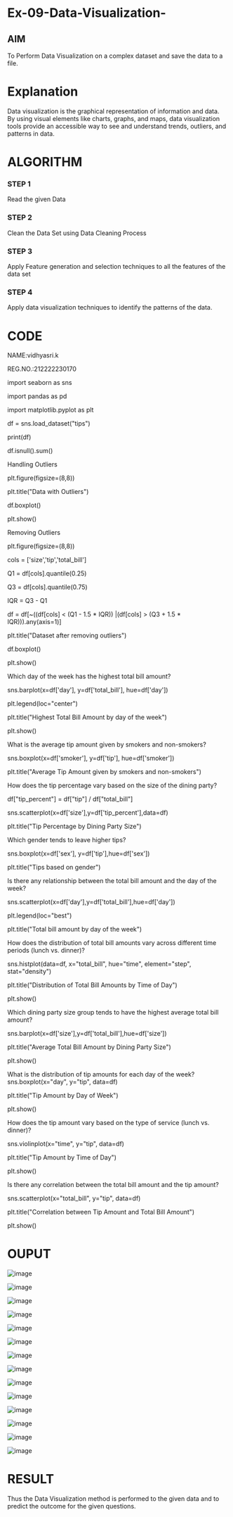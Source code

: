 # Ex-09-Data-Visualization-

## AIM
To Perform Data Visualization on a complex dataset and save the data to a file. 

# Explanation
Data visualization is the graphical representation of information and data. By using visual elements like charts, graphs, and maps, data visualization tools provide an accessible way to see and understand trends, outliers, and patterns in data.

# ALGORITHM
### STEP 1
Read the given Data
### STEP 2
Clean the Data Set using Data Cleaning Process
### STEP 3
Apply Feature generation and selection techniques to all the features of the data set
### STEP 4
Apply data visualization techniques to identify the patterns of the data.


# CODE
NAME:vidhyasri.k

REG.NO.:212222230170

import seaborn as sns

import pandas as pd

import matplotlib.pyplot as plt

df = sns.load_dataset("tips")

print(df)

df.isnull().sum()

Handling Outliers

plt.figure(figsize=(8,8))

plt.title("Data with Outliers")

df.boxplot()

plt.show()

Removing Outliers

plt.figure(figsize=(8,8))

cols = ['size','tip','total_bill']

Q1 = df[cols].quantile(0.25)

Q3 = df[cols].quantile(0.75)

IQR = Q3 - Q1

df = df[~((df[cols] < (Q1 - 1.5 * IQR)) |(df[cols] > (Q3 + 1.5 * IQR))).any(axis=1)]

plt.title("Dataset after removing outliers")

df.boxplot()

plt.show()

Which day of the week has the highest total bill amount?

sns.barplot(x=df['day'], y=df['total_bill'], hue=df['day'])

plt.legend(loc="center")

plt.title("Highest Total Bill Amount by day of the week")

plt.show()

What is the average tip amount given by smokers and non-smokers?

sns.boxplot(x=df['smoker'], y=df['tip'], hue=df['smoker'])

plt.title("Average Tip Amount given by smokers and non-smokers")


How does the tip percentage vary based on the size of the dining party?

df["tip_percent"] = df["tip"] / df["total_bill"]

sns.scatterplot(x=df['size'],y=df['tip_percent'],data=df)

plt.title("Tip Percentage by Dining Party Size")

Which gender tends to leave higher tips?

sns.boxplot(x=df['sex'], y=df['tip'],hue=df['sex'])

plt.title("Tips based on gender")

Is there any relationship between the total bill amount and the day of the week?

sns.scatterplot(x=df['day'],y=df['total_bill'],hue=df['day'])

plt.legend(loc="best")

plt.title("Total bill amount by day of the week")

How does the distribution of total bill amounts vary across different time periods (lunch vs. dinner)?

sns.histplot(data=df, x="total_bill", hue="time", element="step", stat="density")

plt.title("Distribution of Total Bill Amounts by Time of Day")

plt.show()

Which dining party size group tends to have the highest average total bill amount?

sns.barplot(x=df['size'],y=df['total_bill'],hue=df['size'])

plt.title("Average Total Bill Amount by Dining Party Size")

plt.show()

What is the distribution of tip amounts for each day of the week?
sns.boxplot(x="day", y="tip", data=df)

plt.title("Tip Amount by Day of Week")

plt.show()

How does the tip amount vary based on the type of service (lunch vs. dinner)?

sns.violinplot(x="time", y="tip", data=df)

plt.title("Tip Amount by Time of Day")

plt.show()

Is there any correlation between the total bill amount and the tip amount?

sns.scatterplot(x="total_bill", y="tip", data=df)

plt.title("Correlation between Tip Amount and Total Bill Amount")

plt.show()



# OUPUT
![image](https://github.com/vidhyasrikachapalayam/Ex-08-Data-Visualization_1/assets/119477817/5b57cab0-993f-4fef-8e88-71426b3540f5)

![image](https://github.com/vidhyasrikachapalayam/Ex-08-Data-Visualization_1/assets/119477817/693e1ff3-624d-4221-b91c-0ef1fcc57275)

![image](https://github.com/vidhyasrikachapalayam/Ex-08-Data-Visualization_1/assets/119477817/193b8a8a-f210-426f-8961-382d87d68b73)

![image](https://github.com/vidhyasrikachapalayam/Ex-08-Data-Visualization_1/assets/119477817/e05e927f-be78-4199-8569-67c15c5afbe8)

![image](https://github.com/vidhyasrikachapalayam/Ex-08-Data-Visualization_1/assets/119477817/b818f900-806b-4bcb-acff-be480c818292)

![image](https://github.com/vidhyasrikachapalayam/Ex-08-Data-Visualization_1/assets/119477817/10dd3411-fe1e-4c2d-8ee0-cc8a8faacfa5)

![image](https://github.com/vidhyasrikachapalayam/Ex-08-Data-Visualization_1/assets/119477817/04786743-3c63-45b6-bdda-343b0c127d2a)

![image](https://github.com/vidhyasrikachapalayam/Ex-08-Data-Visualization_1/assets/119477817/52f06575-c702-4f9f-aee1-b23fb6737597)

![image](https://github.com/vidhyasrikachapalayam/Ex-08-Data-Visualization_1/assets/119477817/308f7d6e-1629-409c-b7ec-a960a9e5566f)

![image](https://github.com/vidhyasrikachapalayam/Ex-08-Data-Visualization_1/assets/119477817/56c1e644-339a-4d47-b45e-7872d8dd1c11)

![image](https://github.com/vidhyasrikachapalayam/Ex-08-Data-Visualization_1/assets/119477817/26dcf4cd-b2eb-4484-9398-cb4650da8ae1)

![image](https://github.com/vidhyasrikachapalayam/Ex-08-Data-Visualization_1/assets/119477817/e5b492d3-8aea-4f1b-b96b-5b22191c21b7)

![image](https://github.com/vidhyasrikachapalayam/Ex-08-Data-Visualization_1/assets/119477817/d645ce1d-5c45-4d54-a7ab-dfb1aa2f7077)

![image](https://github.com/vidhyasrikachapalayam/Ex-08-Data-Visualization_1/assets/119477817/c3a9af9d-5bed-48bd-b46b-064ab67b04ee)

# RESULT
Thus the Data Visualization method is performed to the given data and to predict the outcome for the given questions.

